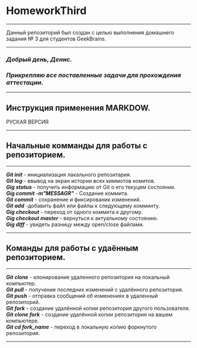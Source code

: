 # HomeworkThird

---

Данный репозиторий был создан с целью выполнения домашнего задания № 3 для студентов GeekBrains.

------

### _Добрый день, Денис._

### _Прикрепляю все поставленные задачи для прохождения аттестации._
---

## **Инструкция применения MARKDOW.**

РУСКАЯ ВЕРСИЯ

___
## Начальные комманды для работы с репозиторием.
___
 _**Git init**_ - инициализация лакального репозитария.         
 _**Git log**_ - ввывoд на экран истории всех киммотов комитов.                             
 _**Gig status**_ - получить информацию от Git о его текуцем состоянии.                         
 _**Gig commit -m"MESSAGR"**_ - Создание коммита.  
 _**Git commit**_ - сохранение и фиксированик изменений.         
 _**Git add**_ -добавить файл или файлы к следующему комминту.                  
 _**Gig checkout**_ - переход от одного коммита к другому.                        
 _**Gig checkout master**_ - вернуться к актуальному состоянию.                                
 _**Gig dIff**_ - увидеть разницу между open/close файлами.
___
## Команды для работы с удаённым репозиторием.
---
_**Git clone**_ - клонирование удаленного репозитория на локальный компьютер.       
_**Git pull**_ - получение последних изменений с удалённого репозитория.     
___Git push___ - отправка сообщений об изменениях в удаленный репозиторий.  
___Git fork___ - создание удалённой копии репозитория другого пользователя.           
___Git clone fork___ - создание удалённой копии репозитория на вашем компьютере.     
___Git cd fork_name___ - переход в локальную копию форкнутого репозитория.
___